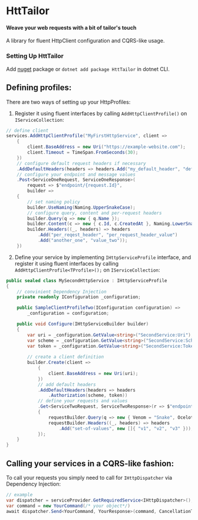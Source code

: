 # HttTailor
#### Weave your web requests with a bit of tailor's touch
A library for fluent HttpClient configuration and CQRS-like usage.

### Setting Up HttTailor

Add [nuget](https://www.nuget.org/packages/HttTailor/) package or `dotnet add package HttTailor` in dotnet CLI.

## Defining profiles:

There are two ways of setting up your HttpProfiles:

1. Register it using fluent interfaces by calling `AddHttpClientProfile()` on `IServiceCollection`:

```csharp
// define client
services.AddHttpClientProfile("MyFirstHttpService", client =>
    {
        client.BaseAddress = new Uri("https://example-website.com");
        client.Timeout = TimeSpan.FromSeconds(30);
    })
    // configure default request headers if necessary
    .AddDefaultHeaders(headers => headers.Add("my_default_header", "default_header_value"))
    // configure your endpoint and message values
    .Post<ServiceOneRequest, ServiceOneResponse>(
        request => $"endpoint/{request.Id}",
        builder =>
    {
        // set naming policy
        builder.UseNaming(Naming.UpperSnakeCase);
        // configure query, content and per-request headers
        builder.Query(q => new { q.Name });
        builder.Content(c => new { c.Id, c.CreatedAt }, Naming.LowerSnakeCase);
        builder.Headers((_, headers) => headers            
            .Add("per_reqest_header", "per_request_header_value")
            .Add("another_one", "value_two"));
    })
```

2. Define your service by implementing `IHttpServiceProfile` interface, and register it using fluent interfaces by calling `AddHttpClientProfile<TProfile>();` on `IServiceCollection`:

```csharp
public sealed class MySecondHttpService : IHttpServiceProfile
{
    // convinient Dependency Injection
    private readonly IConfiguration _configuration;

    public SampleClientProfileTwo(IConfiguration configuration) => 
        _configuration = configuration;

    public void Configure(IHttpServiceBuilder builder)
    {
        var uri = _configuration.GetValue<string>("SecondService:Uri");
        var scheme = _configuration.GetValue<string>("SecondService:Scheme");
        var token = _configuration.GetValue<string>("SecondService:Token");
        
        // create a client definition
        builder.Create(client =>
            {
                client.BaseAddress = new Uri(uri);
            })
            // add default headers
            .AddDefaultHeaders(headers => headers
                .Authorization(scheme, token))
            // define your requests and values
            .Get<ServiceTwoRequest, ServiceTwoResponse>(r => $"endpoint/{r.Id}", requestBuilder =>
            {
                requestBuilder.Query(q => new { Venom = "Snake", OcelotSays = new[] {"la", "le", "lu", "le", "lo"} }, Naming.LowerSnakeCase);
                requestBuilder.Headers((_, headers) => headers
                    .Add("set-of-values", new []{ "v1", "v2", "v3" }));
            });
    }
}
```
## Calling your services in a CQRS-like fashion:
To call your requests you simply need to call for `IHttpDispatcher` via Dependency Injection:
```csharp
// example
var dispatcher = serviceProvider.GetRequiredService<IHttpDispatcher>();
var command = new YourCommand(/* your object*/)
await dispatcher.Send<YourCommand, YourResponse>(command, CancellationToken.None);
```